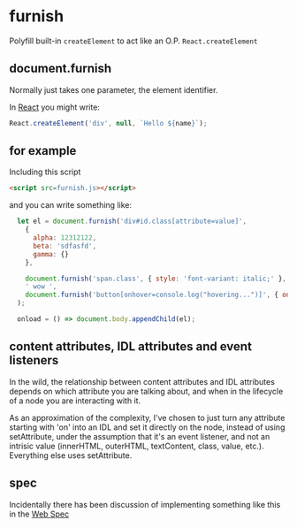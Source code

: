 # furnish

Polyfill built-in `createElement` to act like an O.P. `React.createElement`

## document.furnish

Normally just takes one parameter, the element identifier.

In [React](https://reactjs.org/docs/react-api.html#createelement) you might write:

```JavaScript
React.createElement('div', null, `Hello ${name}`);
```

## for example

Including this script 

```HTML
<script src=furnish.js></script>
```

and you can write something like:

```JavaScript
  let el = document.furnish('div#id.class[attribute=value]', 
    {
      alpha: 12312122,
      beta: 'sdfasfd',
      gamma: {}
    },

    document.furnish('span.class', { style: 'font-variant: italic;' }, 'hi'),
    ' wow ',
    document.furnish('button[onhover=console.log("hovering...")]', { onclick: () => alert(1) }, 'say')
  );

  onload = () => document.body.appendChild(el);
```

## content attributes, IDL attributes and event listeners

In the wild, the relationship between content attributes and IDL attributes depends on 
which attribute you are talking about, and when in the lifecycle of a node you are
interacting with it. 

As an approximation of the complexity, I've chosen to just turn any attribute
starting with 'on' into an IDL and set it directly on the node, instead of using setAttribute,
under the assumption that it's an event listener, and not an intrisic value (innerHTML, outerHTML, textContent, class, value, etc.). Everything else uses setAttribute.

## spec

Incidentally there has been discussion of implementing something like this in the [Web Spec](https://discourse.wicg.io/t/passing-an-object-of-attributes-to-document-createelement-as-the-second-argument/809)

